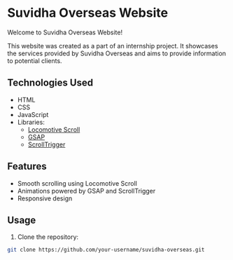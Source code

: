 # Suvidha Overseas Website

Welcome to Suvidha Overseas Website!

This website was created as a part of an internship project. It showcases the services provided by Suvidha Overseas and aims to provide information to potential clients.

## Technologies Used

- HTML
- CSS
- JavaScript
- Libraries:
  - [Locomotive Scroll](https://github.com/locomotivemtl/locomotive-scroll)
  - [GSAP](https://greensock.com/gsap/)
  - [ScrollTrigger](https://greensock.com/docs/v3/Plugins/ScrollTrigger)

## Features

- Smooth scrolling using Locomotive Scroll
- Animations powered by GSAP and ScrollTrigger
- Responsive design

## Usage

1. Clone the repository:

```bash
git clone https://github.com/your-username/suvidha-overseas.git
